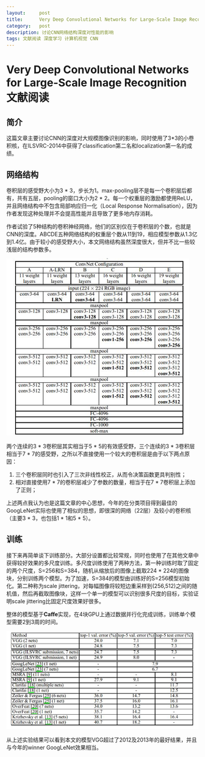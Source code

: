 ```yaml
---
layout:     post
title:      Very Deep Convolutional Networks for Large-Scale Image Recognition 文献阅读
category:   post
description: 讨论CNN网络结构深度对性能的影响
tags: 文献阅读 深度学习 计算机视觉 CNN
---
```

# Very Deep Convolutional Networks for Large-Scale Image Recognition 文献阅读
## 简介
这篇文章主要讨论CNN的深度对大规模图像识别的影响，同时使用了3*3的小卷积核，在ILSVRC-2014中获得了classification第二名和localization第一名的成绩。
## 网络结构
卷积层的感受野大小为3 * 3，步长为1。max-pooling层不是每一个卷积层后都有，共有五层，pooling的窗口大小为2 * 2。每一个权重层的激励都使用ReLU，并且网络结构中不包含局部响应归一化（Local Response Normalisation），因为作者发现这种处理并不会提高性能并且导致了更多地内存消耗。

作者试验了5种结构的卷积神经网络，他们的区别仅在于卷积层的个数，也就是CNN的深度。ABCDE五种网络结构的权重层个数从11到19，相应模型参数从1.3亿到1.4亿。由于较小的感受野大小，本文网络结构虽然深度很大，但并不比一些较浅层的结构参数多。

![Network-Arch](/images/very-deep-cnn/very_deep1.jpg)

两个连续的3 * 3卷积层其实相当于5 * 5的有效感受野，三个连续的3 * 3卷积层相当于7 * 7的感受野，之所以不直接使用一个较大的卷积层是由于以下两点原因：

1. 三个卷积层同时也引入了三次非线性校正，从而令决策函数更具判别性；
2. 相对直接使用7 * 7的卷积层减少了参数的数量，相当于在7 * 7卷积层上添加了正则； 

上述两点我认为也是这篇文章的中心思想，今年的在分类项目得到最佳的GoogLeNet实际也使用了相似的思想，即很深的网络（22层）及较小的卷积核（主要3 * 3，也包括1 * 1和5 * 5）。

## 训练
接下来再简单谈下训练部分。大部分设置都比较常规，同时也使用了在其他文章中获得较好效果的多尺度训练。多尺度训练使用了两种方法，第一种训练时取了固定的两个尺度，S=256和S=384，随机从缩放后的图像上截取224 * 224的图像块，分别训练两个模型。为了加速，S=384的模型由训练好的S=256模型初始化。第二种称为scale jittering，对每幅图像将较短边重采样到(256,512)之间的随机值，然后再截取图像块，这样一个单一的模型可以识别很多尺度的目标，实验证明scale jittering比固定尺度效果好很多。

整体的模型基于**Caffe**实现，在4块GPU上通过数据并行化完成训练，训练单个模型需要2到3周的时间。

![Result](/images/very-deep-cnn/very_deep2.jpg)

从上述实验结果可以看到本文的模型VGG超过了2012及2013年的最好结果，并且与今年的winner GoogLeNet效果相当。